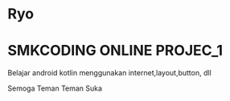 # Ryo
# SMKCODING ONLINE PROJEC_1
Belajar android kotlin menggunakan internet,layout,button, dll

Semoga Teman Teman Suka
